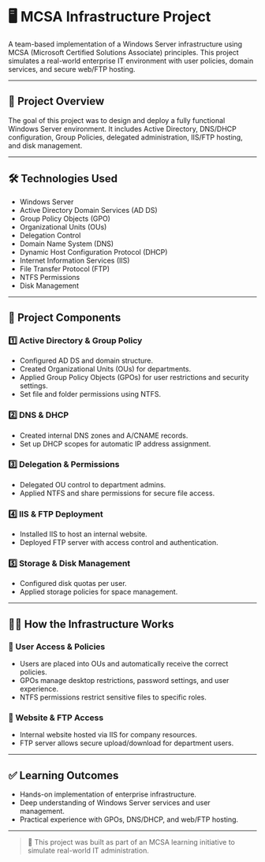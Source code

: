 # 🖥️ MCSA Infrastructure Project

A team-based implementation of a Windows Server infrastructure using MCSA (Microsoft Certified Solutions Associate) principles. This project simulates a real-world enterprise IT environment with user policies, domain services, and secure web/FTP hosting.

---

## 📌 Project Overview

The goal of this project was to design and deploy a fully functional Windows Server environment. It includes Active Directory, DNS/DHCP configuration, Group Policies, delegated administration, IIS/FTP hosting, and disk management.

---

## 🛠️ Technologies Used

- Windows Server
- Active Directory Domain Services (AD DS)
- Group Policy Objects (GPO)
- Organizational Units (OUs)
- Delegation Control
- Domain Name System (DNS)
- Dynamic Host Configuration Protocol (DHCP)
- Internet Information Services (IIS)
- File Transfer Protocol (FTP)
- NTFS Permissions
- Disk Management

---

## 🧩 Project Components

### 1️⃣ Active Directory & Group Policy
- Configured AD DS and domain structure.
- Created Organizational Units (OUs) for departments.
- Applied Group Policy Objects (GPOs) for user restrictions and security settings.
- Set file and folder permissions using NTFS.

### 2️⃣ DNS & DHCP
- Created internal DNS zones and A/CNAME records.
- Set up DHCP scopes for automatic IP address assignment.

### 3️⃣ Delegation & Permissions
- Delegated OU control to department admins.
- Applied NTFS and share permissions for secure file access.

### 4️⃣ IIS & FTP Deployment
- Installed IIS to host an internal website.
- Deployed FTP server with access control and authentication.

### 5️⃣ Storage & Disk Management
- Configured disk quotas per user.
- Applied storage policies for space management.

---

## 🧑‍💼 How the Infrastructure Works

### 🔹 User Access & Policies
- Users are placed into OUs and automatically receive the correct policies.
- GPOs manage desktop restrictions, password settings, and user experience.
- NTFS permissions restrict sensitive files to specific roles.

### 🔹 Website & FTP Access
- Internal website hosted via IIS for company resources.
- FTP server allows secure upload/download for department users.

---

## ✅ Learning Outcomes

- Hands-on implementation of enterprise infrastructure.
- Deep understanding of Windows Server services and user management.
- Practical experience with GPOs, DNS/DHCP, and web/FTP hosting.

---

> 🚀 This project was built as part of an MCSA learning initiative to simulate real-world IT administration.

